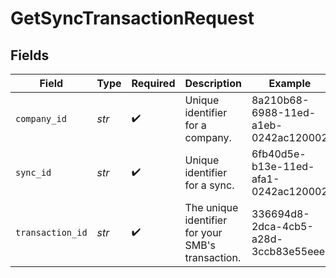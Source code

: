 # GetSyncTransactionRequest


## Fields

| Field                                             | Type                                              | Required                                          | Description                                       | Example                                           |
| ------------------------------------------------- | ------------------------------------------------- | ------------------------------------------------- | ------------------------------------------------- | ------------------------------------------------- |
| `company_id`                                      | *str*                                             | :heavy_check_mark:                                | Unique identifier for a company.                  | 8a210b68-6988-11ed-a1eb-0242ac120002              |
| `sync_id`                                         | *str*                                             | :heavy_check_mark:                                | Unique identifier for a sync.                     | 6fb40d5e-b13e-11ed-afa1-0242ac120002              |
| `transaction_id`                                  | *str*                                             | :heavy_check_mark:                                | The unique identifier for your SMB's transaction. | 336694d8-2dca-4cb5-a28d-3ccb83e55eee              |